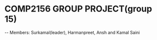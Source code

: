 # COMP2156 GROUP PROJECT(group 15)
-- Members: Surkamal(leader), Harmanpreet, Ansh and Kamal Saini 

